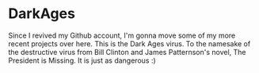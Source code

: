# DarkAges
Since I revived my Github account, I'm gonna move some of my more recent projects over here.
This is the Dark Ages virus. To the namesake of the destructive virus from Bill Clinton and James Patternson's novel, The President is Missing.
It is just as dangerous :)
